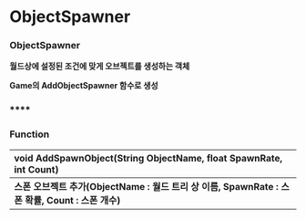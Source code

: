 # ObjectSpawner



### **ObjectSpawner**

**월드상에 설정된 조건에 맞게 오브젝트를 생성하는 객체**

**Game의 AddObjectSpawner 함수로 생성**

### \*\*\*\*

### **Function**

| **void AddSpawnObject\(String ObjectName, float SpawnRate, int Count\)** |
| :--- |
| **스폰 오브젝트 추가\(ObjectName : 월드 트리 상 이름, SpawnRate : 스폰 확률, Count : 스폰 개수\)** |

